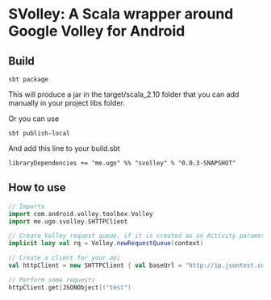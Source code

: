 # SVolley: A Scala wrapper around Google Volley for Android 

## Build

    sbt package

This will produce a jar in the target/scala_2.10 folder that you can add manually in your project libs folder.

Or you can use

    sbt publish-local

And add this line to your build.sbt 

    libraryDependencies += "me.ugo" %% "svolley" % "0.0.3-SNAPSHOT"


## How to use

```scala
// Imports
import com.android.volley.toolbox.Volley
import me.ugo.svolley.SHTTPClient

// Create Volley request queue, if it is created as an Activity parameter, better use lazy since context may be null at initialization
implicit lazy val rq = Volley.newRequestQueue(context)

// Create a client for your api
val httpClient = new SHTTPClient { val baseUrl = "http://ip.jsontest.com/" }

// Perform some requests
httpClient.get[JSONObject]("test")
```
